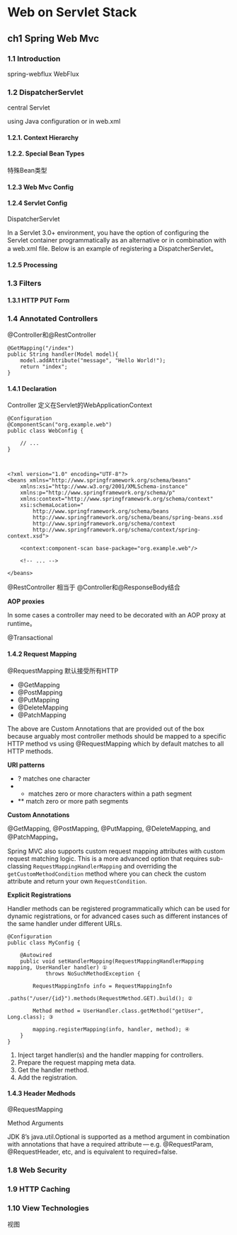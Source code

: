 # Web on Servlet Stack #

## ch1 Spring Web Mvc ##

### 1.1 Introduction ###

spring-webflux WebFlux

### 1.2 DispatcherServlet ###

central Servlet

using Java configuration or in web.xml

#### 1.2.1. Context Hierarchy ####


#### 1.2.2. Special Bean Types ####

特殊Bean类型



#### 1.2.3 Web Mvc Config ####



#### 1.2.4 Servlet Config ####

DispatcherServlet

In a Servlet 3.0+ environment, you have the option of configuring the Servlet container programmatically as an alternative or in combination with a web.xml file. Below is an example of registering a DispatcherServlet。

#### 1.2.5 Processing #### 

### 1.3 Filters ###

#### 1.3.1 HTTP PUT Form ####


### 1.4 Annotated Controllers ###

@Controller和@RestController

	@GetMapping("/index")
	public String handler(Model model){
	    model.addAttribute("message", "Hello World!");
	    return "index";
	}

#### 1.4.1 Declaration ####

Controller 定义在Servlet的WebApplicationContext

	@Configuration
	@ComponentScan("org.example.web")
	public class WebConfig {
	
	    // ...
	}



	<?xml version="1.0" encoding="UTF-8"?>
	<beans xmlns="http://www.springframework.org/schema/beans"
	    xmlns:xsi="http://www.w3.org/2001/XMLSchema-instance"
	    xmlns:p="http://www.springframework.org/schema/p"
	    xmlns:context="http://www.springframework.org/schema/context"
	    xsi:schemaLocation="
	        http://www.springframework.org/schema/beans
	        http://www.springframework.org/schema/beans/spring-beans.xsd
	        http://www.springframework.org/schema/context
	        http://www.springframework.org/schema/context/spring-context.xsd">
	
	    <context:component-scan base-package="org.example.web"/>
	
	    <!-- ... -->
	
	</beans>

@RestController 相当于 @Controller和@ResponseBody结合

**AOP proxies**

In some cases a controller may need to be decorated with an AOP proxy at runtime。

@Transactional 

#### 1.4.2 Request Mapping ####

@RequestMapping 默认接受所有HTTP

* @GetMapping
* @PostMapping
* @PutMapping
* @DeleteMapping
* @PatchMapping

The above are Custom Annotations that are provided out of the box because arguably most controller methods should be mapped to a specific HTTP method vs using @RequestMapping which by default matches to all HTTP methods. 

**URI patterns**

* ? matches one character
* * matches zero or more characters within a path segment
* ** match zero or more path segments

**Custom Annotations**

@GetMapping, @PostMapping, @PutMapping, @DeleteMapping, and @PatchMapping。

Spring MVC also supports custom request mapping attributes with custom request matching logic. This is a more advanced option that requires sub-classing `RequestMappingHandlerMapping` and overriding the `getCustomMethodCondition` method where you can check the custom attribute and return your own `RequestCondition`.

**Explicit Registrations**

Handler methods can be registered programmatically which can be used for dynamic registrations, or for advanced cases such as different instances of the same handler under different URLs.

	@Configuration
	public class MyConfig {
	
	    @Autowired
	    public void setHandlerMapping(RequestMappingHandlerMapping mapping, UserHandler handler) ①
	            throws NoSuchMethodException {
	
	        RequestMappingInfo info = RequestMappingInfo
	                .paths("/user/{id}").methods(RequestMethod.GET).build(); ②
	
	        Method method = UserHandler.class.getMethod("getUser", Long.class); ③
	
	        mapping.registerMapping(info, handler, method); ④
	    }
	}

1. Inject target handler(s) and the handler mapping for controllers.
2. Prepare the request mapping meta data.
3. Get the handler method.
4. Add the registration.

#### 1.4.3 Header Medhods ####

@RequestMapping

Method Arguments

JDK 8’s java.util.Optional is supported as a method argument in combination with annotations that have a required attribute — e.g. @RequestParam, @RequestHeader, etc, and is equivalent to required=false.

### 1.8 Web Security ###



### 1.9 HTTP Caching ###


### 1.10 View Technologies ###

视图